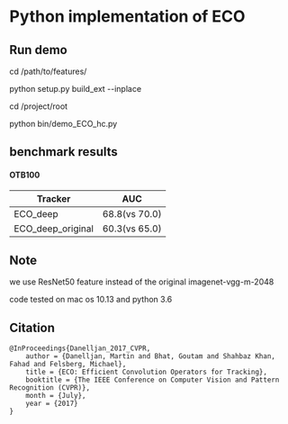 # Python implementation of ECO

## Run demo
cd /path/to/features/

python setup.py build_ext --inplace

cd /project/root

python bin/demo_ECO_hc.py

## benchmark results
#### OTB100  

| Tracker           | AUC           |
| ----------------- | ------------- |
| ECO_deep          | 68.8(vs 70.0) |
| ECO_deep_original | 60.3(vs 65.0) |

## Note
we use ResNet50 feature instead of the original imagenet-vgg-m-2048

code tested on mac os 10.13 and python 3.6

## Citation
	@InProceedings{Danelljan_2017_CVPR,
		author = {Danelljan, Martin and Bhat, Goutam and Shahbaz Khan, Fahad and Felsberg, Michael},
		title = {ECO: Efficient Convolution Operators for Tracking},
		booktitle = {The IEEE Conference on Computer Vision and Pattern Recognition (CVPR)},
		month = {July},
		year = {2017}
	}
